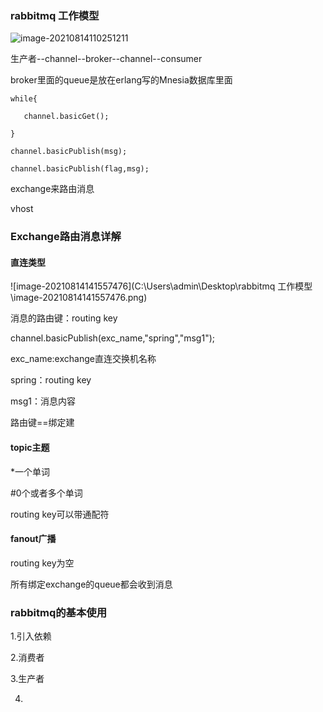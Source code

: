 ### rabbitmq 工作模型



![image-20210814110251211](C:\Users\admin\AppData\Roaming\Typora\typora-user-images\image-20210814110251211.png)



生产者--channel--broker--channel--consumer

broker里面的queue是放在erlang写的Mnesia数据库里面





```
while{

   channel.basicGet();

}

channel.basicPublish(msg);

channel.basicPublish(flag,msg);
```



exchange来路由消息

vhost



### Exchange路由消息详解



#### 直连类型

![image-20210814141557476](C:\Users\admin\Desktop\rabbitmq 工作模型\image-20210814141557476.png)

消息的路由键：routing key

channel.basicPublish(exc_name,"spring","msg1");

exc_name:exchange直连交换机名称

spring：routing key

msg1：消息内容

路由键==绑定建



#### topic主题

*一个单词

#0个或者多个单词

routing key可以带通配符



#### fanout广播

routing key为空

 所有绑定exchange的queue都会收到消息



### rabbitmq的基本使用

1.引入依赖

2.消费者

3.生产者

4.
